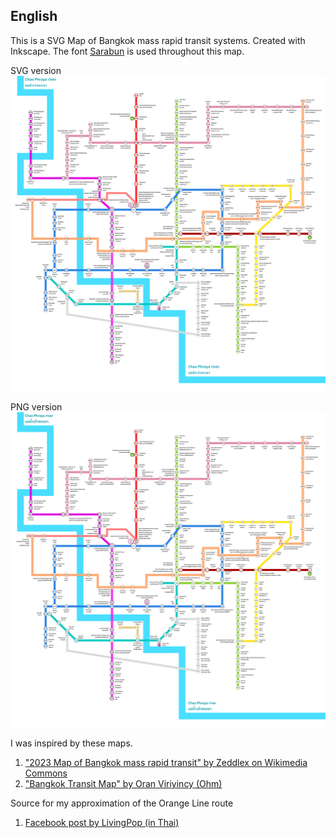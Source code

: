 ## English
This is a SVG Map of Bangkok mass rapid transit systems. Created with Inkscape. The font [Sarabun](https://github.com/cadsondemak/Sarabun) is used throughout this map.

SVG version
![alt text](https://raw.githubusercontent.com/worramaitk/bangkokmetro/main/bangkok-metro-map-alpha3.svg)

PNG version
![alt text](https://raw.githubusercontent.com/worramaitk/bangkokmetro/main/bangkok-metro-map-alpha3.png)

I was inspired by these maps.
1. ["2023 Map of Bangkok mass rapid transit" by Zeddlex on Wikimedia Commons](https://commons.wikimedia.org/wiki/File:2023versionofbangkokmassrapidtransitmap.png)
2. ["Bangkok Transit Map" by Oran Viriyincy (Ohm)](https://www.bangkoktransitmap.com/)

Source for my approximation of the Orange Line route
1. [Facebook post by LivingPop (in Thai)](https://www.facebook.com/story.php?story_fbid=1063459185141155&id=100044312502215&rdid=ItUjWYgPywqTGvbr)
